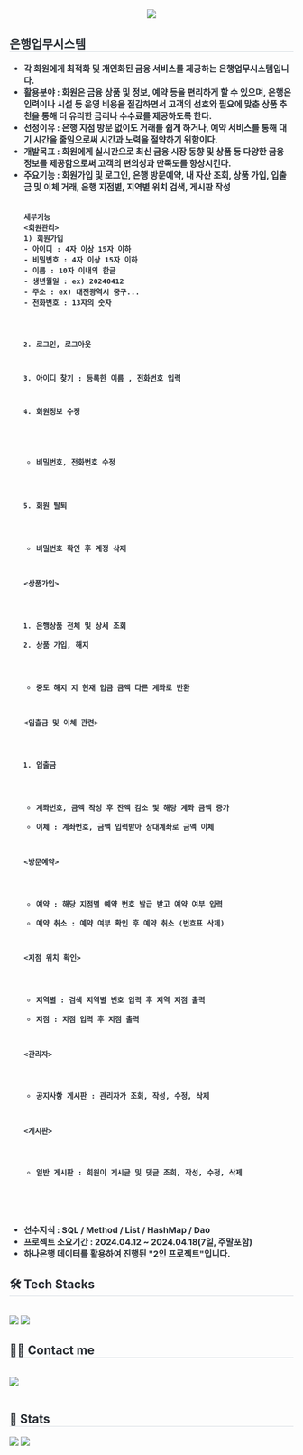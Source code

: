 <div align= "center">
    <img src="https://capsule-render.vercel.app/api?type=wave&color=009577&height=180&text=Java%20Basic%20Project&animation=&fontColor=000000&fontSize=70" />
    </div>
    <div style="text-align: left;"> 
    <h2 style="border-bottom: 1px solid #d8dee4; color: #282d33;"> 은행업무시스템 </h2>  
    <div style="font-weight: 700; font-size: 15px; text-align: left; color: #282d33;"> 
        <ul dir="auto">
        <li><strong>각 회원에게 최적화 및 개인화된 금융 서비스를 제공하는 은행업무시스템입니다.</strong></li>
        <li> <strong>활용분야</strong> : 회원은 금융 상품 및 정보, 예약 등을 편리하게 할 수 있으며, 은행은 인력이나 시설 등 
            운영 비용을 절감하면서 고객의 선호와 필요에 맞춘 상품 추천을 통해 더 유리한 금리나 수수료를 제공하도록 한다.</li>
        <li> <strong>선정이유</strong> : 은행 지점 방문 없이도 거래를 쉽게 하거나, 예약 서비스를 통해 대기 시간을 줄임으로써
            시간과 노력을 절약하기 위함이다.</li>
        <li> <strong>개발목표</strong> : 회원에게 실시간으로 최신 금융 시장 동향 및 상품 등 다양한 금융 정보를 제공함으로써 
             고객의 편의성과 만족도를 향상시킨다. </li>
        <li> <strong>주요기능</strong> : 회원가입 및 로그인, 은행 방문예약, 내 자산 조회, 상품 가입, 입출금 및 이체 거래, 
            은행 지점별, 지역별 위치 검색, 게시판 작성</li> 

<div class="snippet-clipboard-content notranslate position-relative overflow-auto">
    <pre class="notranslate">
        <code>
세부기능
<회원관리>
1) 회원가입
- 아이디 : 4자 이상 15자 이하
- 비밀번호 : 4자 이상 15자 이하
- 이름 : 10자 이내의 한글
- 생년월일 : ex) 20240412
- 주소 : ex) 대전광역시 중구...
- 전화번호 : 13자의 숫자

2) 로그인, 로그아웃

3) 아이디 찾기
: 등록한 이름 , 전화번호 입력

4) 회원정보 수정
- 비밀번호, 전화번호 수정

5) 회원 탈퇴
- 비밀번호 확인 후 계정 삭제


<상품가입>
1) 은행상품 전체 및 상세 조회
2) 상품 가입, 해지
- 중도 해지 지 현재 입금 금액 다른 계좌로 반환


<입출금 및 이체 관련>
1) 입출금 
- 계좌번호, 금액 작성 후 잔액 감소 및 해당 계좌 금액 증가
- 이체 : 계좌번호, 금액 입력받아 상대계좌로 금액 이체


<방문예약>
- 예약 : 해당 지점별 예약 번호 발급 받고 예약 여부 입력
- 예약 취소 : 예약 여부 확인 후 예약 취소 (번호표 삭제)


<지점 위치 확인>
- 지역별 : 검색 지역별 번호 입력 후 지역 지점 출력
- 지점 : 지점 입력 후 지점 출력


<관리자>
- 공지사항 게시판 : 관리자가 조회, 작성, 수정, 삭제


<게시판>
- 일반 게시판 : 회원이 게시글 및 댓글 조회, 작성, 수정, 삭제

</code>
</pre>
</div>
        <br>    
        <li> <strong>선수지식</strong> : SQL / Method / List / HashMap / Dao </li>
        <li> <strong>프로젝트 소요기간</strong> : 2024.04.12 ~ 2024.04.18(7일, 주말포함)</li>
            <li> 하나은행 데이터를 활용하여 진행된 "2인 프로젝트"입니다. </li>
        </ul> 
    </div> 
    </div>
    <div style="text-align: left;">
    <h2 style="border-bottom: 1px solid #d8dee4; color: #282d33;"> 🛠️ Tech Stacks </h2> <br> 
    <div style="margin: ; text-align: left;" "text-align: left;"> <img src="https://img.shields.io/badge/Java-007396?style=for-the-badge&logo=Java&logoColor=white">
          <img src="https://img.shields.io/badge/Oracle-F80000?style=for-the-badge&logo=Oracle&logoColor=white">
          </div>
    </div>
    <div style="text-align: left;">
    <h2 style="border-bottom: 1px solid #d8dee4; color: #282d33;"> 🧑‍💻 Contact me </h2> <br> 
    <div style="text-align: left;"> <a href=https://passionate-developer.tistory.com/> <img src="https://img.shields.io/badge/Tistory-000000?style=for-the-badge&logo=Tistory&logoColor=white&link=https://passionate-developer.tistory.com/"> </a>
          </div>  <br> 
    <div style="text-align: left;">  </div> 
    </div>
    <div style="text-align: left;"> 
    <h2 style="border-bottom: 1px solid #d8dee4; color: #282d33;"> 🏅 Stats </h2> <div style="text-align: left;"> <img src="https://github-readme-stats.vercel.app/api?username=BBangminjoo&bg_color=180,000000,&title_color=000000&text_color=000000"
         /> <img src="https://github-readme-stats.vercel.app/api/top-langs/?username=BBangminjoo&layout=compact&bg_color=180,000000,&title_color=000000&text_color=000000"
           /> </div> 
    </div>
    
